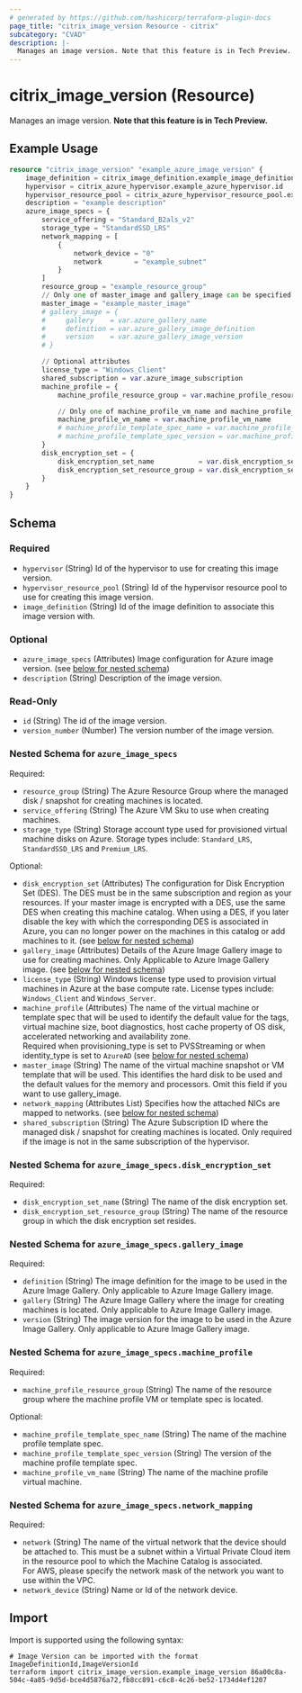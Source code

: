 ```yaml
---
# generated by https://github.com/hashicorp/terraform-plugin-docs
page_title: "citrix_image_version Resource - citrix"
subcategory: "CVAD"
description: |-
  Manages an image version. Note that this feature is in Tech Preview.
---
```


# citrix_image_version (Resource)

Manages an image version. **Note that this feature is in Tech Preview.**

## Example Usage

```terraform
resource "citrix_image_version" "example_azure_image_version" {
    image_definition = citrix_image_definition.example_image_definition.id
	hypervisor = citrix_azure_hypervisor.example_azure_hypervisor.id   
	hypervisor_resource_pool = citrix_azure_hypervisor_resource_pool.example_azure_resource_pool.id   
	description = "example description"
	azure_image_specs = {
		service_offering = "Standard_B2als_v2"
		storage_type = "StandardSSD_LRS"
		network_mapping = [
			{
				network_device = "0"
				network 	   = "example_subnet"
			}
		]
		resource_group = "example_resource_group"
        // Only one of master_image and gallery_image can be specified
		master_image = "example_master_image"
        # gallery_image = {
        #     gallery    = var.azure_gallery_name
        #     definition = var.azure_gallery_image_definition
        #     version    = var.azure_gallery_image_version
        # }

        // Optional attributes
		license_type = "Windows_Client"
        shared_subscription = var.azure_image_subscription
        machine_profile = {
            machine_profile_resource_group = var.machine_profile_resource_group

            // Only one of machine_profile_vm_name and machine_profile_template_spec properties can be used
            machine_profile_vm_name = var.machine_profile_vm_name
            # machine_profile_template_spec_name = var.machine_profile_template_spec_name
            # machine_profile_template_spec_version = var.machine_profile_template_spec_version
        }
        disk_encryption_set = {
            disk_encryption_set_name           = var.disk_encryption_set_name
            disk_encryption_set_resource_group = var.disk_encryption_set_resource_group
        }
	}
}
```

<!-- schema generated by tfplugindocs -->
## Schema

### Required

- `hypervisor` (String) Id of the hypervisor to use for creating this image version.
- `hypervisor_resource_pool` (String) Id of the hypervisor resource pool to use for creating this image version.
- `image_definition` (String) Id of the image definition to associate this image version with.

### Optional

- `azure_image_specs` (Attributes) Image configuration for Azure image version. (see [below for nested schema](#nestedatt--azure_image_specs))
- `description` (String) Description of the image version.

### Read-Only

- `id` (String) The id of the image version.
- `version_number` (Number) The version number of the image version.

<a id="nestedatt--azure_image_specs"></a>
### Nested Schema for `azure_image_specs`

Required:

- `resource_group` (String) The Azure Resource Group where the managed disk / snapshot for creating machines is located.
- `service_offering` (String) The Azure VM Sku to use when creating machines.
- `storage_type` (String) Storage account type used for provisioned virtual machine disks on Azure. Storage types include: `Standard_LRS`, `StandardSSD_LRS` and `Premium_LRS`.

Optional:

- `disk_encryption_set` (Attributes) The configuration for Disk Encryption Set (DES). The DES must be in the same subscription and region as your resources. If your master image is encrypted with a DES, use the same DES when creating this machine catalog. When using a DES, if you later disable the key with which the corresponding DES is associated in Azure, you can no longer power on the machines in this catalog or add machines to it. (see [below for nested schema](#nestedatt--azure_image_specs--disk_encryption_set))
- `gallery_image` (Attributes) Details of the Azure Image Gallery image to use for creating machines. Only Applicable to Azure Image Gallery image. (see [below for nested schema](#nestedatt--azure_image_specs--gallery_image))
- `license_type` (String) Windows license type used to provision virtual machines in Azure at the base compute rate. License types include: `Windows_Client` and `Windows_Server`.
- `machine_profile` (Attributes) The name of the virtual machine or template spec that will be used to identify the default value for the tags, virtual machine size, boot diagnostics, host cache property of OS disk, accelerated networking and availability zone.<br />Required when provisioning_type is set to PVSStreaming or when identity_type is set to `AzureAD` (see [below for nested schema](#nestedatt--azure_image_specs--machine_profile))
- `master_image` (String) The name of the virtual machine snapshot or VM template that will be used. This identifies the hard disk to be used and the default values for the memory and processors. Omit this field if you want to use gallery_image.
- `network_mapping` (Attributes List) Specifies how the attached NICs are mapped to networks. (see [below for nested schema](#nestedatt--azure_image_specs--network_mapping))
- `shared_subscription` (String) The Azure Subscription ID where the managed disk / snapshot for creating machines is located. Only required if the image is not in the same subscription of the hypervisor.

<a id="nestedatt--azure_image_specs--disk_encryption_set"></a>
### Nested Schema for `azure_image_specs.disk_encryption_set`

Required:

- `disk_encryption_set_name` (String) The name of the disk encryption set.
- `disk_encryption_set_resource_group` (String) The name of the resource group in which the disk encryption set resides.


<a id="nestedatt--azure_image_specs--gallery_image"></a>
### Nested Schema for `azure_image_specs.gallery_image`

Required:

- `definition` (String) The image definition for the image to be used in the Azure Image Gallery. Only applicable to Azure Image Gallery image.
- `gallery` (String) The Azure Image Gallery where the image for creating machines is located. Only applicable to Azure Image Gallery image.
- `version` (String) The image version for the image to be used in the Azure Image Gallery. Only applicable to Azure Image Gallery image.


<a id="nestedatt--azure_image_specs--machine_profile"></a>
### Nested Schema for `azure_image_specs.machine_profile`

Required:

- `machine_profile_resource_group` (String) The name of the resource group where the machine profile VM or template spec is located.

Optional:

- `machine_profile_template_spec_name` (String) The name of the machine profile template spec.
- `machine_profile_template_spec_version` (String) The version of the machine profile template spec.
- `machine_profile_vm_name` (String) The name of the machine profile virtual machine.


<a id="nestedatt--azure_image_specs--network_mapping"></a>
### Nested Schema for `azure_image_specs.network_mapping`

Required:

- `network` (String) The name of the virtual network that the device should be attached to. This must be a subnet within a Virtual Private Cloud item in the resource pool to which the Machine Catalog is associated.<br />For AWS, please specify the network mask of the network you want to use within the VPC.
- `network_device` (String) Name or Id of the network device.

## Import

Import is supported using the following syntax:

```shell
# Image Version can be imported with the format ImageDefinitionId,ImageVersionId
terraform import citrix_image_version.example_image_version 86a00c8a-504c-4a85-9d5d-bce4d5876a72,fb8cc891-c6c8-4c26-be52-1734d4ef1207
```